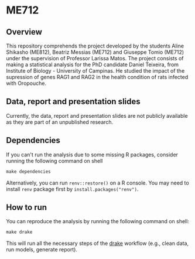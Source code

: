 # ME712

## Overview
This repository comprehends the project developed by the students Aline Shikasho (ME812), Beatriz Messias (ME712) and Giuseppe Tomio (ME712) under the supervision of Professor Larissa Matos. The project consists of making a statistical analysis for the PhD candidate Daniel Teixeira, from Institute of Biology - University of Campinas. He studied the impact of the supression of genes RAG1 and RAG2 in the health condition of rats infected with Oropouche.

## Data, report and presentation slides
Currently, the data, report and presentation slides are not publicly available as they are part of an unpublished research.

## Dependencies
If you can't run the analysis due to some missing R packages, consider running the following command on shell

```r
make dependencies
```

Alternatively, you can run `renv::restore()` on a R console. You may need to install `renv` package first by `install.packages("renv")`.


## How to run
You can reproduce the analysis by running the following command on shell:

```r
make drake
```

This will run all the necessary steps of the [drake](https://github.com/ropensci/drake) workflow (e.g., clean data, run models, generate report). 
